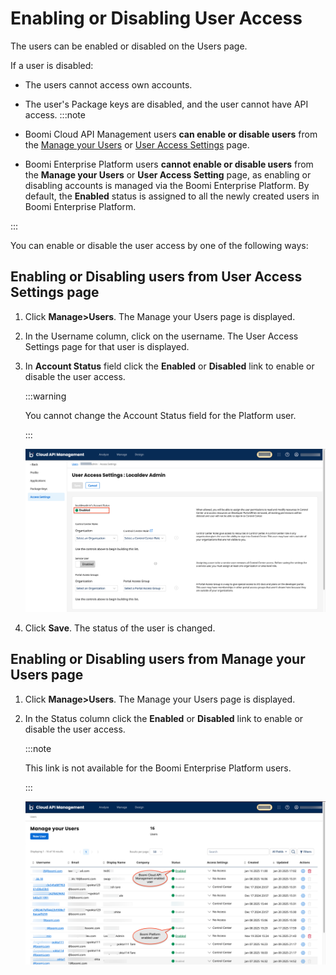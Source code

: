 ﻿---
sidebar_position: 5
---

# Enabling or Disabling User Access

<head>
  <meta name="guidename" content="API Management"/>
  <meta name="context" content="GUID-bc4fba87-e460-49b6-9ff8-7d99ad51e47e"/>
</head>

The users can be enabled or disabled on the Users page.

If a user is disabled: 

- The users cannot access own accounts.

- The user's Package keys are disabled, and the user cannot have API access. 
:::note

- Boomi Cloud API Management users **can enable or disable users** from the [Manage your Users](#enabling-or-disabling-users-from-manage-your-users-page) or [User Access Settings](#enabling-or-disabling-users-from-user-access-settings-page) page.

- Boomi Enterprise Platform users **cannot enable or disable users** from the **Manage your Users** or **User Access Setting** page, as enabling or disabling accounts is managed via the Boomi Enterprise Platform. By default, the **Enabled** status is assigned to all the newly created users in Boomi Enterprise Platform.

:::

You can enable or disable the user access by one of the following ways:

## Enabling or Disabling users from User Access Settings page

1. Click **Manage>Users**. The Manage your Users page is displayed. 

2. In the Username column, click on the username. The User Access Settings page for that user is displayed.

3. In **Account Status** field click the **Enabled** or **Disabled** link to enable or disable the user access. 
  
    :::warning

    You cannot change the Account Status field for the Platform user.

    :::

    ![](../../Images/users_access_settings.png)

4. Click **Save**. The status of the user is changed. 


## Enabling or Disabling users from Manage your Users page

1. Click **Manage>Users**. The Manage your Users page is displayed. 

2. In the Status column click the **Enabled** or **Disabled** link to enable or disable the user access.

    :::note

    This link is not available for the Boomi Enterprise Platform users.

    :::

    ![](../../Images/manage_your_users.png)